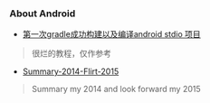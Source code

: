 
### About Android
 
- [第一次gradle成功构建以及编译android stdio 项目](gradle1.md)
> 很烂的教程，仅作参考

- [Summary-2014-Flirt-2015](summary2014.md)
>  Summary my 2014 and look forward my 2015